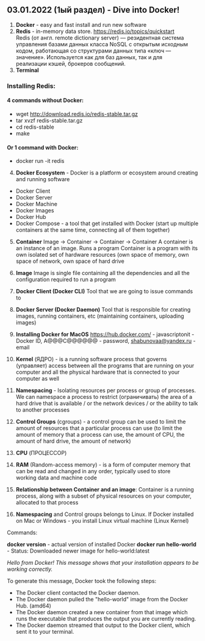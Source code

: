 ## 03.01.2022 (1ый раздел) - Dive into Docker!

1. **Docker** - easy and fast install and run new software
2. **Redis** - in-memory data store. https://redis.io/topics/quickstart Redis (от англ. remote dictionary server) — резидентная система управления базами данных класса NoSQL с открытым исходным кодом, работающая со структурами данных типа «ключ — значение». Используется как для баз данных, так и для реализации кэшей, брокеров сообщений.
3. **Terminal**

### Installing Redis:
#### 4 commands without Docker:
* wget http://download.redis.io/redis-stable.tar.gz
* tar xvzf redis-stable.tar.gz
* cd redis-stable
* make

#### Or 1 command with Docker:
* docker run -it redis

4. **Docker Ecosystem** - Docker is a platform or ecosystem around creating and running software
* Docker Client
* Docker Server
* Docker Machine
* Docker Images
* Docker Hub
* Docker Compose - a tool that get installed with Docker (start up multiple containers at the same time, connecting all of them together)

5. **Container**
Image -> Container -> Container -> Container
A container is an instance of an image. Runs a program
Container is a program with its own isolated set of hardware resources (own space of memory, own space of network, own space of hard drive

6. **Image**
Image is single file containing all the dependencies and all the configuration required to run a program

7. **Docker Client (Docker CLI)**
Tool that we are going to issue commands to

8. **Docker Server (Docker Daemon)**
Tool that is responsible for creating images, running containers, etc (maintaining containers, uploading images)

9. **Installing Docker for MacOS**
https://hub.docker.com/ - javascriptonit - Docker ID, A@@@C@@@@@@ - password, shabunovaa@yandex.ru - email

10. **Kernel** (ЯДРО) - is a running software process that governs (управляет) access between all the programs that are running on your computer and all the physical hardware that is connected to your computer as well

11. **Namespacing** - Isolating resources per process or group of processes. We can namespace a process to restrict (ограничивать) the area of a hard drive that is available / or the network devices / or the ability to talk to another processes

12. **Control Groups** (cgroups) - a control group can be used to limit the amount of resources that a particular process can use (to limit the amount of memory that a process can use, the amount of CPU, the amount of hard drive, the amount of network)

13. **CPU** (ПРОЦЕССОР)

14. **RAM** (Random-access memory) - is a form of computer memory that can be read and changed in any order, typically used to store working data and machine code

15. **Relationship between Container and an image**: Container is a running process, along with a subset of physical resources on your computer, allocated to that process

16. **Namespacing** and Control groups belongs to Linux. If Docker installed on Mac or Windows - you install Linux virtual machine (Linux Kernel)

Commands:

**docker version** - actual version of installed Docker
**docker run hello-world** - Status: Downloaded newer image for hello-world:latest

_Hello from Docker!
This message shows that your installation appears to be working correctly._

To generate this message, Docker took the following steps:
* The Docker client contacted the Docker daemon.
* The Docker daemon pulled the "hello-world" image from the Docker Hub.
   (amd64)
* The Docker daemon created a new container from that image which runs the
   executable that produces the output you are currently reading.
* The Docker daemon streamed that output to the Docker client, which sent it
   to your terminal.




